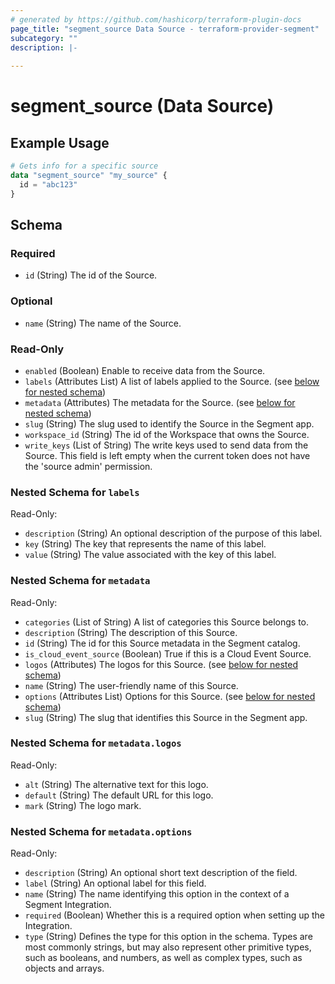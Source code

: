 ```yaml
---
# generated by https://github.com/hashicorp/terraform-plugin-docs
page_title: "segment_source Data Source - terraform-provider-segment"
subcategory: ""
description: |-
  
---
```


# segment_source (Data Source)



## Example Usage

```terraform
# Gets info for a specific source
data "segment_source" "my_source" {
  id = "abc123"
}
```

<!-- schema generated by tfplugindocs -->
## Schema

### Required

- `id` (String) The id of the Source.

### Optional

- `name` (String) The name of the Source.

### Read-Only

- `enabled` (Boolean) Enable to receive data from the Source.
- `labels` (Attributes List) A list of labels applied to the Source. (see [below for nested schema](#nestedatt--labels))
- `metadata` (Attributes) The metadata for the Source. (see [below for nested schema](#nestedatt--metadata))
- `slug` (String) The slug used to identify the Source in the Segment app.
- `workspace_id` (String) The id of the Workspace that owns the Source.
- `write_keys` (List of String) The write keys used to send data from the Source. This field is left empty when the current token does not have the 'source admin' permission.

<a id="nestedatt--labels"></a>
### Nested Schema for `labels`

Read-Only:

- `description` (String) An optional description of the purpose of this label.
- `key` (String) The key that represents the name of this label.
- `value` (String) The value associated with the key of this label.


<a id="nestedatt--metadata"></a>
### Nested Schema for `metadata`

Read-Only:

- `categories` (List of String) A list of categories this Source belongs to.
- `description` (String) The description of this Source.
- `id` (String) The id for this Source metadata in the Segment catalog.
- `is_cloud_event_source` (Boolean) True if this is a Cloud Event Source.
- `logos` (Attributes) The logos for this Source. (see [below for nested schema](#nestedatt--metadata--logos))
- `name` (String) The user-friendly name of this Source.
- `options` (Attributes List) Options for this Source. (see [below for nested schema](#nestedatt--metadata--options))
- `slug` (String) The slug that identifies this Source in the Segment app.

<a id="nestedatt--metadata--logos"></a>
### Nested Schema for `metadata.logos`

Read-Only:

- `alt` (String) The alternative text for this logo.
- `default` (String) The default URL for this logo.
- `mark` (String) The logo mark.


<a id="nestedatt--metadata--options"></a>
### Nested Schema for `metadata.options`

Read-Only:

- `description` (String) An optional short text description of the field.
- `label` (String) An optional label for this field.
- `name` (String) The name identifying this option in the context of a Segment Integration.
- `required` (Boolean) Whether this is a required option when setting up the Integration.
- `type` (String) Defines the type for this option in the schema. Types are most commonly strings, but may also represent other primitive types, such as booleans, and numbers, as well as complex types, such as objects and arrays.
